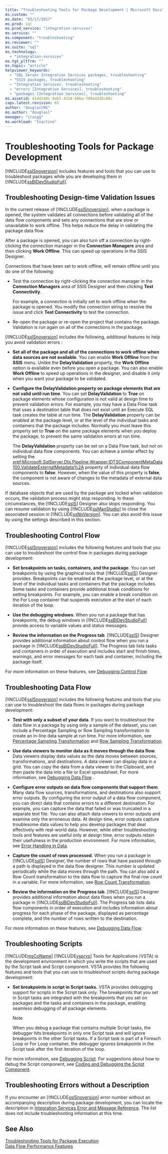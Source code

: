 ```yaml
---
title: "Troubleshooting Tools for Package Development | Microsoft Docs"
ms.custom: ""
ms.date: "03/17/2017"
ms.prod: sql
ms.prod_service: "integration-services"
ms.service: ""
ms.component: "troubleshooting"
ms.reviewer: ""
ms.suite: "sql"
ms.technology: 
  - "integration-services"
ms.tgt_pltfrm: ""
ms.topic: "article"
helpviewer_keywords: 
  - "SQL Server Integration Services packages, troubleshooting"
  - "SSIS packages, troubleshooting"
  - "Integration Services, troubleshooting"
  - "errors [Integration Services], troubleshooting"
  - "packages [Integration Services], troubleshooting"
ms.assetid: 41dd248c-dab3-4318-b8ba-789a42d5c00c
caps.latest.revision: 65
author: "douglaslMS"
ms.author: "douglasl"
manager: "craigg"
ms.workload: "Inactive"
---
```

# Troubleshooting Tools for Package Development
  [!INCLUDE[ssISnoversion](../../includes/ssisnoversion-md.md)] includes features and tools that you can use to troubleshoot packages while you are developing them in [!INCLUDE[ssBIDevStudioFull](../../includes/ssbidevstudiofull-md.md)].  
  
## Troubleshooting Design-time Validation Issues  
 In the current release of [!INCLUDE[ssISnoversion](../../includes/ssisnoversion-md.md)], when a package is opened, the system validates all connections before validating all of the data flow components and sets any connections that are slow or unavailable to work offline. This helps reduce the delay in validating the package data flow.  
  
 After a package is opened, you can also turn off a connection by right-clicking the connection manager in the **Connection Managers** area and then clicking **Work Offline**. This can speed up operations in the SSIS Designer.  
  
 Connections that have been set to work offline, will remain offline until you do one of the following:  
  
-   Test the connection by right-clicking the connection manager in the **Connection Managers** area of SSIS Designer and then clicking **Test Connectivity**.  
  
     For example, a connection is initially set to work offline when the package is opened. You modify the connection string to resolve the issue and click **Test Connectivity** to test the connection.  
  
-   Re-open the package or re-open the project that contains the package. Validation is run again on all of the connections in the package.  
  
 [!INCLUDE[ssISnoversion](../../includes/ssisnoversion-md.md)] includes the following, additional features to help you avoid validation errors :  
  
-   **Set all of the package and all of the connections to work offline when data sources are not available**. You can enable **Work Offline** from the **SSIS** menu. Unlike the **DelayValidation** property, the **Work Offline** option is available even before you open a package. You can also enable **Work Offline** to speed up operations in the designer, and disable it only when you want your package to be validated.  
  
-   **Configure the DelayValidation property on package elements that are not valid until run time**. You can set **DelayValidation** to **True** on package elements whose configuration is not valid at design time to prevent validation errors. For example, you may have a Data Flow task that uses a destination table that does not exist until an Execute SQL task creates the table at run time. The **DelayValidation** property can be enabled at the package level, or at the level of the individual tasks and containers that the package includes. Normally you must leave this property set to **True** on the same package elements when you deploy the package, to prevent the same validation errors at run time.  
  
     The **DelayValidation** property can be set on a Data Flow task, but not on individual data flow components. You can achieve a similar effect by setting the <xref:Microsoft.SqlServer.Dts.Pipeline.Wrapper.IDTSComponentMetaData100.ValidateExternalMetadata%2A> property of individual data flow components to **false**. However, when the value of this property is **false**, the component is not aware of changes to the metadata of external data sources.  
  
 If database objects that are used by the package are locked when validation occurs, the validation process might stop responding. In these circumstances, the [!INCLUDE[ssIS](../../includes/ssis-md.md)] Designer also stops responding. You can resume validation by using [!INCLUDE[ssManStudio](../../includes/ssmanstudio-md.md)] to close the associated session in [!INCLUDE[ssNoVersion](../../includes/ssnoversion-md.md)]. You can also avoid this issue by using the settings described in this section.  
  
## Troubleshooting Control Flow  
 [!INCLUDE[ssISnoversion](../../includes/ssisnoversion-md.md)] includes the following features and tools that you can use to troubleshoot the control flow in packages during package development:  
  
-   **Set breakpoints on tasks, containers, and the package**. You can set breakpoints by using the graphical tools that [!INCLUDE[ssIS](../../includes/ssis-md.md)] Designer provides. Breakpoints can be enabled at the package level, or at the level of the individual tasks and containers that the package includes. Some tasks and containers provide additional break conditions for setting breakpoints. For example, you can enable a break condition on the For Loop container that suspends execution at the start of each iteration of the loop.  
  
-   **Use the debugging windows**. When you run a package that has breakpoints, the debug windows in [!INCLUDE[ssBIDevStudioFull](../../includes/ssbidevstudiofull-md.md)] provide access to variable values and status messages.  
  
-   **Review the information on the Progress tab**. [!INCLUDE[ssIS](../../includes/ssis-md.md)] Designer provides additional information about control flow when you run a package in [!INCLUDE[ssBIDevStudioFull](../../includes/ssbidevstudiofull-md.md)]. The Progress tab lists tasks and containers in order of execution and includes start and finish times, warnings, and error messages for each task and container, including the package itself.  
  
 For more information on these features, see [Debugging Control Flow](../../integration-services/troubleshooting/debugging-control-flow.md).  
  
## Troubleshooting Data Flow  
 [!INCLUDE[ssISnoversion](../../includes/ssisnoversion-md.md)] includes the following features and tools that you can use to troubleshoot the data flows in packages during package development:  
  
-   **Test with only a subset of your data**. If you want to troubleshoot the data flow in a package by using only a sample of the dataset, you can include a Percentage Sampling or Row Sampling transformation to create an in-line data sample at run time. For more information, see [Percentage Sampling Transformation](../../integration-services/data-flow/transformations/percentage-sampling-transformation.md) and [Row Sampling Transformation](../../integration-services/data-flow/transformations/row-sampling-transformation.md).  
  
-   **Use data viewers to monitor data as it moves through the data flow**. Data viewers display data values as the data moves between sources, transformations, and destinations. A data viewer can display data in a grid. You can copy the data from a data viewer to the Clipboard, and then paste the data into a file or Excel spreadsheet. For more information, see [Debugging Data Flow](../../integration-services/troubleshooting/debugging-data-flow.md) .  
  
-   **Configure error outputs on data flow components that support them**. Many data flow sources, transformations, and destinations also support error outputs. By configuring the error output of a data flow component, you can direct data that contains errors to a different destination. For example, you can capture the data that failed or was truncated in a separate text file. You can also attach data viewers to error outputs and examine only the erroneous data. At design time, error outputs capture troublesome data values to help you develop packages that deal effectively with real-world data. However, while other troubleshooting tools and features are useful only at design time, error outputs retain their usefulness in the production environment. For more information, see [Error Handling in Data](../../integration-services/data-flow/error-handling-in-data.md).  
  
-   **Capture the count of rows processed**. When you run a package in [!INCLUDE[ssIS](../../includes/ssis-md.md)] Designer, the number of rows that have passed through a path is displayed in the data flow designer. This number is updated periodically while the data moves through the path. You can also add a Row Count transformation to the data flow to capture the final row count in a variable. For more information, see [Row Count Transformation](../../integration-services/data-flow/transformations/row-count-transformation.md).  
  
-   **Review the information on the Progress tab**. [!INCLUDE[ssIS](../../includes/ssis-md.md)] Designer provides additional information about data flows when you run a package in [!INCLUDE[ssBIDevStudioFull](../../includes/ssbidevstudiofull-md.md)]. The Progress tab lists data flow components in order of execution and includes information about progress for each phase of the package, displayed as percentage complete, and the number of rows written to the destination.  
  
 For more information on these features, see [Debugging Data Flow](../../integration-services/troubleshooting/debugging-data-flow.md).  
  
## Troubleshooting Scripts  
 [!INCLUDE[msCoName](../../includes/msconame-md.md)] [!INCLUDE[vsprvs](../../includes/vsprvs-md.md)] Tools for Applications (VSTA) is the development environment in which you write the scripts that are used by the Script task and Script component. VSTA provides the following features and tools that you can use to troubleshoot scripts during package development:  
  
-   **Set breakpoints in script in Script tasks.** VSTA provides debugging support for scripts in the Script task only. The breakpoints that you set in Script tasks are integrated with the breakpoints that you set on packages and the tasks and containers in the package, enabling seamless debugging of all package elements.  
  
    > [!NOTE]  
    >  When you debug a package that contains multiple Script tasks, the debugger hits breakpoints in only one Script task and will ignore breakpoints in the other Script tasks. If a Script task is part of a Foreach Loop or For Loop container, the debugger ignores breakpoints in the Script task after the first iteration of the loop.  
  
 For more information, see [Debugging Script](../../integration-services/troubleshooting/debugging-script.md). For suggestions about how to debug the Script component, see [Coding and Debugging the Script Component](../../integration-services/extending-packages-scripting/data-flow-script-component/coding-and-debugging-the-script-component.md).  
  
## Troubleshooting Errors without a Description  
 If you encounter an [!INCLUDE[ssISnoversion](../../includes/ssisnoversion-md.md)] error number without an accompanying description during package development, you can locate the description in [Integration Services Error and Message Reference](../../integration-services/integration-services-error-and-message-reference.md). The list does not include troubleshooting information at this time.  
  
## See Also  
 [Troubleshooting Tools for Package Execution](../../integration-services/troubleshooting/troubleshooting-tools-for-package-execution.md)   
 [Data Flow Performance Features](../../integration-services/data-flow/data-flow-performance-features.md)  
  
  

